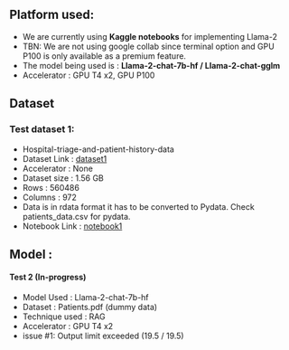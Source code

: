 ## Platform used:

- We are currently using **Kaggle notebooks** for implementing Llama-2
- TBN: We are not using google collab since terminal option and GPU P100 is only available as a premium feature.
- The model being used is : **Llama-2-chat-7b-hf / Llama-2-chat-gglm**
- Accelerator : GPU T4 x2, GPU P100

## Dataset

### Test dataset 1:

- Hospital-triage-and-patient-history-data
- Dataset Link : [dataset1](https://www.kaggle.com/datasets/maalona/hospital-triage-and-patient-history-data)
- Accelerator : None
- Dataset size : 1.56 GB
- Rows : 560486
- Columns : 972
- Data is in rdata format it has to be converted to Pydata. Check patients_data.csv for pydata.
- Notebook Link : [notebook1](https://www.kaggle.com/code/satarupadeb/converting-rdata-to-pydata)

## Model :

#### Test 2 (In-progress)

- Model Used : Llama-2-chat-7b-hf
- Dataset : Patients.pdf (dummy data)
- Technique used : RAG
- Accelerator : GPU T4 x2
- issue #1: Output limit exceeded (19.5 / 19.5)
